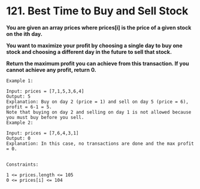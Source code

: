 # 121. Best Time to Buy and Sell Stock

**You are given an array prices where prices[i] is the price of a given stock on the ith day.**

**You want to maximize your profit by choosing a single day to buy one stock and choosing a different day in the future to sell that stock.**

**Return the maximum profit you can achieve from this transaction. If you cannot achieve any profit, return 0.**


```
Example 1:

Input: prices = [7,1,5,3,6,4]
Output: 5
Explanation: Buy on day 2 (price = 1) and sell on day 5 (price = 6), profit = 6-1 = 5.
Note that buying on day 2 and selling on day 1 is not allowed because you must buy before you sell.
Example 2:

Input: prices = [7,6,4,3,1]
Output: 0
Explanation: In this case, no transactions are done and the max profit = 0.


Constraints:

1 <= prices.length <= 105
0 <= prices[i] <= 104

```
